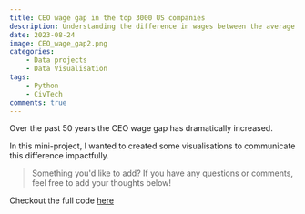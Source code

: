 ```yaml
---
title: CEO wage gap in the top 3000 US companies
description: Understanding the difference in wages between the average employee and a CEO 
date: 2023-08-24
image: CEO_wage_gap2.png
categories:
    - Data projects
    - Data Visualisation
tags:
    - Python
    - CivTech
comments: true
---
```


Over the past 50 years the CEO wage gap has dramatically increased.

In this mini-project, I wanted to created some visualisations to communicate this difference impactfully.

> Something you'd like to add? If you have any questions or comments, feel free to add your thoughts below!

Checkout the full code [here](https://www.kaggle.com/code/wilomentena/eda-ceo-vs-worker-pay-2023)